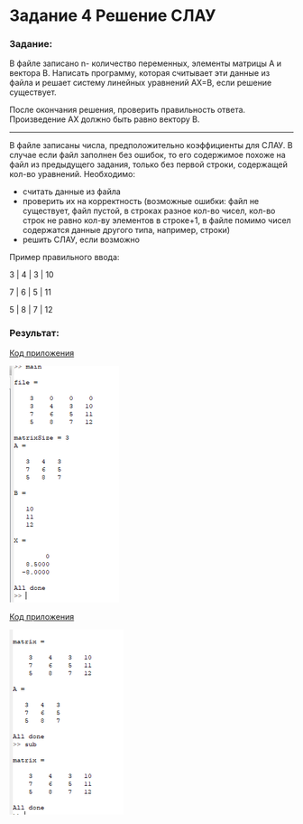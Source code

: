 # Задание 4 Решение СЛАУ 

### Задание:

В файле записано n- количество переменных, элементы матрицы A и вектора B. Написать программу, которая считывает эти данные из файла и решает систему линейных уравнений AX=B, если решение существует. 

После окончания решения, проверить правильность ответа. Произведение AX должно быть равно вектору B.

---------

В файле записаны числа, предположительно коэффициенты для СЛАУ. В случае если файл заполнен без ошибок, то его содержимое похоже на файл из предыдущего задания, только без первой строки, содержащей кол-во уравнений. Необходимо:

* считать данные из файла
* проверить их на корректность (возможные ошибки: файл не существует, файл пустой, в строках разное кол-во чисел, кол-во строк не равно кол-ву элементов в строке+1, в файле помимо чисел содержатся данные другого типа, например, строки)
* решить СЛАУ, если возможно

Пример правильного ввода:

3 | 4 | 3 | 10

7 | 6 | 5 | 11

5 | 8 | 7 | 12

### Результат:

[Код приложения](main.m)

![](result1.PNG)

[Код приложения](sub.m)

![](result2.PNG)